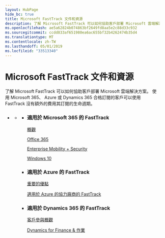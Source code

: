 ```yaml
---
layout: HubPage
hide_bc: true
title: Microsoft FastTrack 文件和資源
description: 了解 Microsoft FastTrack 可以如何協助客戶部署 Microsoft 雲端解決方案。 使用 Microsoft 365、 Azure 或 Dynamics 365 合格訂閱的客戶可以使用 FastTrack 沒有額外的費用其訂閱的生命週期。
ms.openlocfilehash: ae5a62824b074863bf2649fd8aa5e2c88d33c932
ms.sourcegitcommit: ccdd833af651980ea6ac655bf32b4262474b35d4
ms.translationtype: MT
ms.contentlocale: zh-TW
ms.lasthandoff: 05/01/2019
ms.locfileid: "33513340"
---
```

<div id="main" class="v2">
    <div class="container">
        <h1>Microsoft FastTrack 文件和資源</h1>
        <p>了解 Microsoft FastTrack 可以如何協助客戶部署 Microsoft 雲端解決方案。 使用 Microsoft 365、 Azure 或 Dynamics 365 合格訂閱的客戶可以使用 FastTrack 沒有額外的費用其訂閱的生命週期。</p>
        <p></p>
        <ul class="pivots">
            <li>
                <a href="#home"></a>
                <ul id="home">
                    <li>
                        <a href="#home-all"></a>
                        <ul id="home-all" class="cardsZ">
                            <li>
                                <div class="cardSize">
                                    <div class="cardPadding">
                                        <div class="card">
                                                <div class="cardText">
                                                <h3>適用於 Microsoft 365 的 FastTrack</h3>
                                                <p><a
                                                href="https://docs.microsoft.com/en-us/fasttrack/m365-fasttrack-benefit-overview">概觀</a></p>
                                                <p><a href="https://docs.microsoft.com/fasttrack/O365-fasttrack-benefit-for-office-365">Office 365</a></p>
                                                <p><a href="https://docs.microsoft.com/enterprise-mobility-security/Solutions/enterprise-mobility-fasttrack-program">Enterprise Mobility + Security</a></p>
                                                <p><a href="https://docs.microsoft.com/fasttrack/win-10-fasttrack-benefit-for-windows-10">Windows 10</a></p>
                                            </div>
                                        </div>
                                    </div>
                                </div>
                            </li>
                            <li>
                                <div class="cardSize">
                                    <div class="cardPadding">
                                        <div class="card">
                                            <div class="cardText">
                                                <h3>適用於 Azure 的 FastTrack</h3>
                                                <p><a href="https://azure.microsoft.com/programs/azure-fasttrack/?v=18.03">重要的優點</a></p>
                                                <p><a href="https://azure.microsoft.com/programs/azure-fasttrack/partners/">適用於 Azure 的協力廠商的 FastTrack</a></p>
                                            </div>
                                        </div>
                                    </div>
                                </div>
                            </li>
                            <li>
                                <div class="cardSize">
                                    <div class="cardPadding">
                                        <div class="card">
                                            <div class="cardText">
                                                <h3>適用於 Dynamics 365 的 FastTrack</h3>
                                                <p><a href="https://docs.microsoft.com/dynamics365/get-started/fasttrack/customer-engagement/microsoft-fasttrack-dynamics-365">客戶參與概觀</a></p>
                                                <p><a href="https://docs.microsoft.com/dynamics365/unified-operations/fin-and-ops/get-started/fasttrack-dynamics-365-overview">Dynamics for Finance & 作業</a></p>
                                            </div>
                                        </div>
                                    </div>
                                </div>
                            </li>
                        </ul>
                    </li>
                </ul>
            </li>
        </ul>
    </div>
</div>